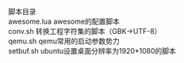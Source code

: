 脚本目录  
awesome.lua	awesome的配置脚本  	
conv.sh		转换工程字符集的脚本（GBK->UTF-8）  	
qemu.sh		qemu常用的启动参数势力  	
setbuf.sh	ubuntu设置桌面分辨率为1920*1080的脚本  
